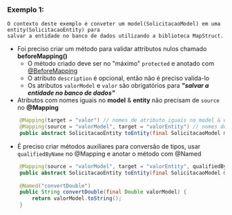 
### Exemplo 1:
```text
O contexto deste exemplo é conveter um model(SolicitacaoModel) em uma entity(SolicitacaoEntity) para
salvar a entidade no banco de dados utilizando a biblioteca MapStruct.
```
- Foi preciso criar um método para validar attributos nulos chamado **beforeMapping()**
  - O método criado deve ser no "máximo" `protected` e anotado com [@BeforeMapping](https://mapstruct.org/documentation/stable/reference/html/#customizing-mappings-with-before-and-after)
  - O atributo `description` é opcional, então não é preciso valida-lo
  - Os atributos `valorModel` e `valor` são obrigatórios para ***"salvar a entidade no banco de dados"***
- Atributos com nomes iguais no **model** & **entity** não precisam de `source` no **@Mapping**
``` java
    @Mapping(target = "valor") // nomes de atributo iguais no model & entity
    @Mapping(source = "valorModel", target = "valorEntity") // nomes de atributo diferentes no model & entity
    public abstract SolicitacaoEntity toEntity(final SolicitacaoModel model);
```
- É preciso criar métodos auxiliares para conversão de tipos, usar `qualifiedByName` no @Mapping e anotar o método com @Named
``` java
    @Mapping(source = "valorModel", target = "valorEntity", qualifiedByName = "convertDouble") 
    public abstract SolicitacaoEntity toEntity(final SolicitacaoModel model);
    
    @Named("convertDouble")
    public String convertDouble(final Double valorModel) {
        return valorModel.toString();
    }
```
